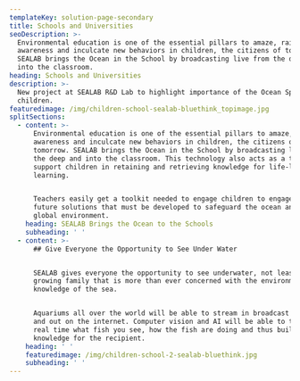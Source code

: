 ```yaml
---
templateKey: solution-page-secondary
title: Schools and Universities
seoDescription: >-
  Environmental education is one of the essential pillars to amaze, raise
  awareness and inculcate new behaviors in children, the citizens of tomorrow.
  SEALAB brings the Ocean in the School by broadcasting live from the deep and
  into the classroom.
heading: Schools and Universities
description: >-
  New project at SEALAB R&D Lab to highlight importance of the Ocean Space to
  children.
featuredimage: /img/children-school-sealab-bluethink_topimage.jpg
splitSections:
  - content: >-
      Environmental education is one of the essential pillars to amaze, raise
      awareness and inculcate new behaviors in children, the citizens of
      tomorrow. SEALAB brings the Ocean in the School by broadcasting live from
      the deep and into the classroom. This technology also acts as a tool to
      support children in retaining and retrieving knowledge for life-long
      learning.


      Teachers easily get a toolkit needed to engage children to engage in
      future solutions that must be developed to safeguard the ocean and the
      global environment.
    heading: SEALAB Brings the Ocean to the Schools
    subheading: ' '
  - content: >-
      ## Give Everyone the Opportunity to See Under Water


      SEALAB gives everyone the opportunity to see underwater, not least to the
      growing family that is more than ever concerned with the environment and
      knowledge of the sea.


      Aquariums all over the world will be able to stream in broadcast quality
      and out on the internet. Computer vision and AI will be able to tell in
      real time what fish you see, how the fish are doing and thus build
      knowledge for the recipient.
    heading: ' '
    featuredimage: /img/children-school-2-sealab-bluethink.jpg
    subheading: ' '
---
```


